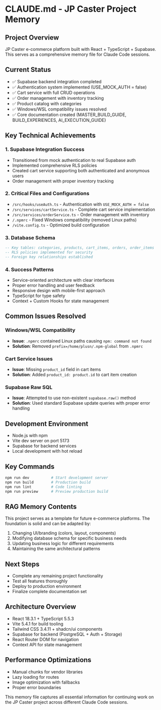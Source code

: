 # CLAUDE.md - JP Caster Project Memory

## Project Overview
JP Caster e-commerce platform built with React + TypeScript + Supabase. This serves as a comprehensive memory file for Claude Code sessions.

## Current Status
- ✅ Supabase backend integration completed
- ✅ Authentication system implemented (USE_MOCK_AUTH = false)
- ✅ Cart service with full CRUD operations
- ✅ Order management with inventory tracking
- ✅ Product catalog with categories
- ✅ Windows/WSL compatibility issues resolved
- ✅ Core documentation created (MASTER_BUILD_GUIDE, BUILD_EXPERIENCES, AI_EXECUTION_GUIDE)

## Key Technical Achievements

### 1. Supabase Integration Success
- Transitioned from mock authentication to real Supabase auth
- Implemented comprehensive RLS policies
- Created cart service supporting both authenticated and anonymous users
- Order management with proper inventory tracking

### 2. Critical Files and Configurations
- `/src/hooks/useAuth.ts` - Authentication with `USE_MOCK_AUTH = false`
- `/src/services/cartService.ts` - Complete cart service implementation
- `/src/services/orderService.ts` - Order management with inventory
- `/.npmrc` - Fixed Windows compatibility (removed Linux paths)
- `/vite.config.ts` - Optimized build configuration

### 3. Database Schema
```sql
-- Key tables: categories, products, cart_items, orders, order_items
-- RLS policies implemented for security
-- Foreign key relationships established
```

### 4. Success Patterns
- Service-oriented architecture with clear interfaces
- Proper error handling and user feedback
- Responsive design with mobile-first approach
- TypeScript for type safety
- Context + Custom Hooks for state management

## Common Issues Resolved

### Windows/WSL Compatibility
- **Issue**: `.npmrc` contained Linux paths causing `npm: command not found`
- **Solution**: Removed `prefix=/home/plusn/.npm-global` from `.npmrc`

### Cart Service Issues
- **Issue**: Missing `product_id` field in cart items
- **Solution**: Added `product_id: product.id` to cart item creation

### Supabase Raw SQL
- **Issue**: Attempted to use non-existent `supabase.raw()` method
- **Solution**: Used standard Supabase update queries with proper error handling

## Development Environment
- Node.js with npm
- Vite dev server on port 5173
- Supabase for backend services
- Local development with hot reload

## Key Commands
```bash
npm run dev          # Start development server
npm run build        # Production build
npm run lint         # Code linting
npm run preview      # Preview production build
```

## RAG Memory Contents
This project serves as a template for future e-commerce platforms. The foundation is solid and can be adapted by:
1. Changing UI/branding (colors, layout, components)
2. Modifying database schema for specific business needs
3. Updating business logic for different requirements
4. Maintaining the same architectural patterns

## Next Steps
- Complete any remaining project functionality
- Test all features thoroughly
- Deploy to production environment
- Finalize complete documentation set

## Architecture Overview
- React 18.3.1 + TypeScript 5.5.3
- Vite 5.4.1 for build tooling
- Tailwind CSS 3.4.11 + shadcn/ui components
- Supabase for backend (PostgreSQL + Auth + Storage)
- React Router DOM for navigation
- Context API for state management

## Performance Optimizations
- Manual chunks for vendor libraries
- Lazy loading for routes
- Image optimization with fallbacks
- Proper error boundaries

This memory file captures all essential information for continuing work on the JP Caster project across different Claude Code sessions.
